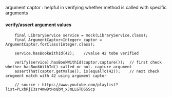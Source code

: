 argument captor : helpful in verifying whether method is called with specific arguments

#### verify/assert argument values

        final LibraryService service = mock(LibraryService.class);
        final ArgumentCaptor<Integer> captor = ArgumentCaptor.forClass(Integer.class);

        service.hasBookWithId(42);    //value 42 tobe verified

        verify(service).hasBookWithId(captor.capture());  // first check whether hasBookWithId() called or not. capture argument
        assertThat(captor.getValue(), is(equalTo(42));    // next check arugment match with 42 using argument captor

        // source : https://www.youtube.com/playlist?list=PLxbRjI3sr4mwDtHoQbM_xJmLLGTDSSScp
